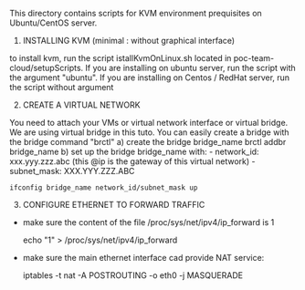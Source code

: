 This directory contains scripts for KVM environment prequisites on Ubuntu/CentOS server.

1) INSTALLING KVM (minimal : without graphical interface)

to install kvm, run the script istallKvmOnLinux.sh located in poc-team-cloud/setupScripts.
If you are installing on ubuntu server, run the script with the argument "ubuntu".
If you are installing on Centos / RedHat server, run the script without argument

2) CREATE A VIRTUAL NETWORK

You need to attach your VMs or virtual network interface or virtual bridge. We are using virtual bridge in this tuto. You can easily create a bridge with the bridge command "brctl" 
	a) create the bridge bridge_name
	brctl addbr bridge_name
	b) set up the bridge bridge_name with:
		-	network_id: xxx.yyy.zzz.abc (this @ip is the gateway of this virtual network)
		-	subnet_mask: XXX.YYY.ZZZ.ABC

	ifconfig bridge_name network_id/subnet_mask up

3) CONFIGURE ETHERNET TO FORWARD TRAFFIC

- make sure the content of the file /proc/sys/net/ipv4/ip_forward is 1

	 echo "1" > /proc/sys/net/ipv4/ip_forward


- make sure the main ethernet interface cad provide NAT service:

	 iptables -t nat -A POSTROUTING -o eth0 -j MASQUERADE